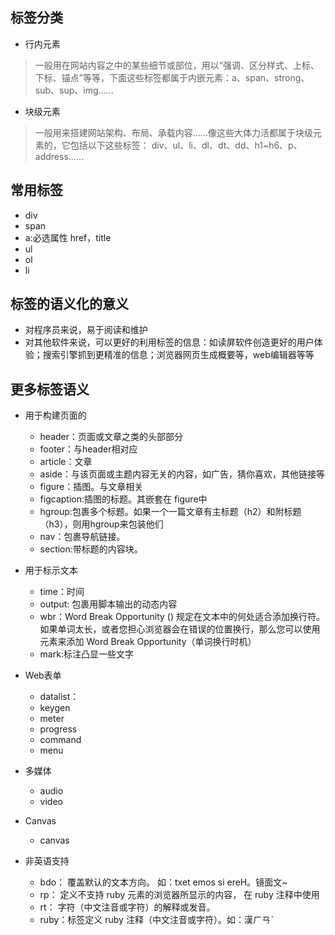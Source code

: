 ## 标签分类
* 行内元素

> 一般用在网站内容之中的某些细节或部位，用以“强调、区分样式、上标、下标、锚点”等等，下面这些标签都属于内嵌元素：a、span、strong、sub、sup、img……

* 块级元素 
> 一般用来搭建网站架构、布局、承载内容……像这些大体力活都属于块级元素的，它包括以下这些标签：
    div、ul、li、dl、dt、dd、h1~h6、p、address……

## 常用标签
* div
* span
* a:必选属性 href，title
* ul
* ol
* li

## 标签的语义化的意义
* 对程序员来说，易于阅读和维护
* 对其他软件来说，可以更好的利用标签的信息：如读屏软件创造更好的用户体验；搜索引擎抓到更精准的信息；浏览器网页生成概要等，web编辑器等等

## 更多标签语义
* 用于构建页面的
    * header：页面或文章之类的头部部分
    * footer：与header相对应
    * article：文章
    * aside：与该页面或主题内容无关的内容，如广告，猜你喜欢，其他链接等
    * figure：插图。与文章相关
    * figcaption:插图的标题。其嵌套在 figure中
    * hgroup:包裹多个标题。如果一个一篇文章有主标题（h2）和附标题（h3），则用hgroup来包装他们
    * nav：包裹导航链接。
    * section:带标题的内容块。

* 用于标示文本
    * time：时间
    * output: 包裹用脚本输出的动态内容
    * wbr：Word Break Opportunity (<wbr>) 规定在文本中的何处适合添加换行符。 如果单词太长，或者您担心浏览器会在错误的位置换行，那么您可以使用 <wbr> 元素来添加 Word Break Opportunity（单词换行时机）
    * mark:标注凸显一些文字

* Web表单
    * datalist：
    * keygen
    * meter
    * progress
    * command
    * menu

* 多媒体
    * audio
    * video

* Canvas
    * canvas

* 非英语支持
    * bdo： 覆盖默认的文本方向。 如：<bdo dir="rtl">Here is some text</bdo>。镜面文~
    * rp： 定义不支持 ruby 元素的浏览器所显示的内容， 在 ruby 注释中使用
    * rt：  字符（中文注音或字符）的解释或发音。
    * ruby：标签定义 ruby 注释（中文注音或字符）。如：<ruby>漢 <rt><rp>(</rp>ㄏㄢˋ<rp>)</rp></rt></ruby>


    


